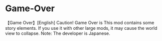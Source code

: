 # Game-Over
【Game Over】[English] Caution! Game Over is This mod contains some story elements.  If you use it with other large mods, it may cause the world view to collapse.  Note: The developer is Japanese.
